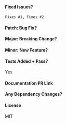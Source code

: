 <!-- Thanks so much for your PR, your contribution is appreciated! ❤️ -->

#### Fixed Issues?

`Fixes #1, Fixes #2` <!-- remove the (`) quotes to link the issues -->

#### Patch: Bug Fix?

#### Major: Breaking Change?

#### Minor: New Feature?

#### Tests Added + Pass?

Yes

#### Documentation PR Link

<!-- If only readme change, add `[skip ci]` to your commits -->

#### Any Dependency Changes?

#### License

MIT

<!-- Describe your changes below in as much detail as possible -->
